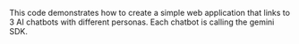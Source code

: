 This code demonstrates how to create a simple web application that links to 3 AI chatbots with different personas. Each chatbot is calling the gemini SDK.
